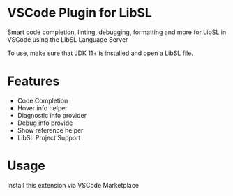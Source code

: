 # VSCode Plugin for LibSL

Smart code completion, linting, debugging, formatting and more for LibSL in VSCode using the LibSL Language Server

To use, make sure that JDK 11+ is installed and open a LibSL file.

# Features

- Code Completion
- Hover info helper
- Diagnostic info provider
- Debug info provide
- Show reference helper
- LibSL Project Support
  
# Usage

Install this extension via VSCode Marketplace
